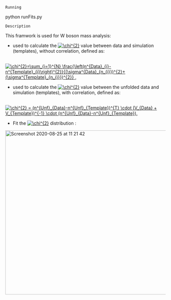```
Running
```
python runFits.py



```
Description
```
This framwork is used for W boson mass analysis:

- used to calculate the <a href="https://www.codecogs.com/eqnedit.php?latex=\chi^{2}" target="_blank"><img src="https://latex.codecogs.com/svg.latex?\chi^{2}" title="\chi^{2}" /></a> value between data and simulation (templates), without correlation, defined as: <br />


              <a href="https://www.codecogs.com/eqnedit.php?latex=\chi^{2}=\sum_{i=1}^{N}&space;\frac{\left(n^{Data}_{i}-n^{Template}_{i}\right)^{2}}{(\sigma^{Data}_{n_{i}})^{2}&plus;(\sigma^{Template}_{n_{i}})^{2}}&space;," target="_blank"><img src="https://latex.codecogs.com/svg.latex?\chi^{2}=\sum_{i=1}^{N}&space;\frac{\left(n^{Data}_{i}-n^{Template}_{i}\right)^{2}}{(\sigma^{Data}_{n_{i}})^{2}&plus;(\sigma^{Template}_{n_{i}})^{2}}&space;," title="\chi^{2}=\sum_{i=1}^{N} \frac{\left(n^{Data}_{i}-n^{Template}_{i}\right)^{2}}{(\sigma^{Data}_{n_{i}})^{2}+(\sigma^{Template}_{n_{i}})^{2}} ," /></a>



- used to calculate the <a href="https://www.codecogs.com/eqnedit.php?latex=\chi^{2}" target="_blank"><img src="https://latex.codecogs.com/svg.latex?\chi^{2}" title="\chi^{2}" /></a> value between the unfolded data and simulation (templates), with correlation, defined as: <br />


              <a href="https://www.codecogs.com/eqnedit.php?latex=\chi^{2}&space;=&space;(n^{Unf}_{Data}-n^{Unf}_{Template})^{T}&space;\cdot&space;(V_{Data}&space;&plus;&space;V_{Template})^{-1}&space;\cdot&space;(n^{Unf}_{Data}-n^{Unf}_{Template})," target="_blank"><img src="https://latex.codecogs.com/svg.latex?\chi^{2}&space;=&space;(n^{Unf}_{Data}-n^{Unf}_{Template})^{T}&space;\cdot&space;(V_{Data}&space;&plus;&space;V_{Template})^{-1}&space;\cdot&space;(n^{Unf}_{Data}-n^{Unf}_{Template})," title="\chi^{2} = (n^{Unf}_{Data}-n^{Unf}_{Template})^{T} \cdot (V_{Data} + V_{Template})^{-1} \cdot (n^{Unf}_{Data}-n^{Unf}_{Template})," /></a>

- Fit the <a href="https://www.codecogs.com/eqnedit.php?latex=\chi^{2}" target="_blank"><img src="https://latex.codecogs.com/svg.latex?\chi^{2}" title="\chi^{2}" /></a>  distribution : <br />

<img width="514" alt="Screenshot 2020-08-25 at 11 21 42" src="https://user-images.githubusercontent.com/53044514/91157196-4d6a9d80-e6c5-11ea-9c7f-23d4f2741e33.png">
